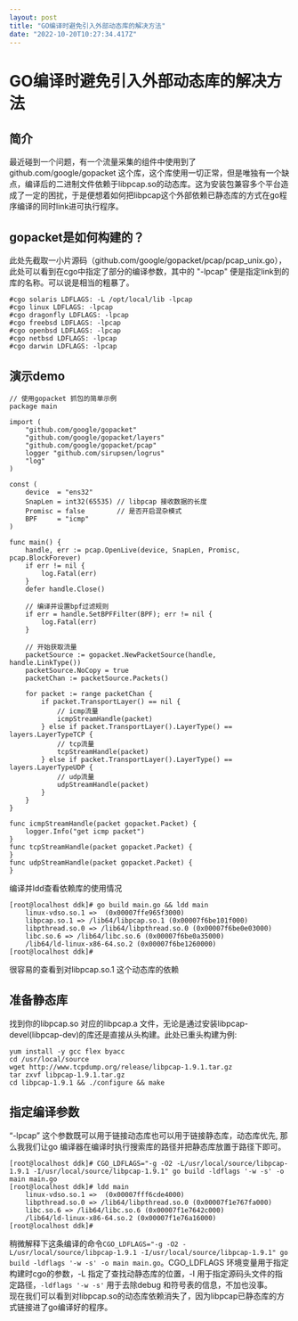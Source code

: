 ```yaml
---
layout: post
title: "GO编译时避免引入外部动态库的解决方法"
date: "2022-10-20T10:27:34.417Z"
---
```

GO编译时避免引入外部动态库的解决方法
===================

简介
--

最近碰到一个问题，有一个流量采集的组件中使用到了github.com/google/gopacket 这个库，这个库使用一切正常，但是唯独有一个缺点，编译后的二进制文件依赖于libpcap.so的动态库。这为安装包兼容多个平台造成了一定的困扰，于是便想着如何把libpcap这个外部依赖已静态库的方式在go程序编译的同时link进可执行程序。

gopacket是如何构建的？
---------------

此处先截取一小片源码（github.com/google/gopacket/pcap/pcap\_unix.go），此处可以看到在cgo中指定了部分的编译参数，其中的 "-lpcap" 便是指定link到的库的名称。可以说是相当的粗暴了。

    #cgo solaris LDFLAGS: -L /opt/local/lib -lpcap
    #cgo linux LDFLAGS: -lpcap
    #cgo dragonfly LDFLAGS: -lpcap
    #cgo freebsd LDFLAGS: -lpcap
    #cgo openbsd LDFLAGS: -lpcap
    #cgo netbsd LDFLAGS: -lpcap
    #cgo darwin LDFLAGS: -lpcap
    

演示demo
------

    // 使用gopacket 抓包的简单示例
    package main
    
    import (
    	"github.com/google/gopacket"
    	"github.com/google/gopacket/layers"
    	"github.com/google/gopacket/pcap"
    	logger "github.com/sirupsen/logrus"
    	"log"
    )
    
    const (
    	device  = "ens32"
    	SnapLen = int32(65535) // libpcap 接收数据的长度
    	Promisc = false        // 是否开启混杂模式
    	BPF     = "icmp"
    )
    
    func main() {
    	handle, err := pcap.OpenLive(device, SnapLen, Promisc, pcap.BlockForever)
    	if err != nil {
    		log.Fatal(err)
    	}
    	defer handle.Close()
    
    	// 编译并设置bpf过滤规则
    	if err = handle.SetBPFFilter(BPF); err != nil {
    		log.Fatal(err)
    	}
    
    	// 开始获取流量
    	packetSource := gopacket.NewPacketSource(handle, handle.LinkType())
    	packetSource.NoCopy = true
    	packetChan := packetSource.Packets()
    
    	for packet := range packetChan {
    		if packet.TransportLayer() == nil {
    			// icmp流量
    			icmpStreamHandle(packet)
    		} else if packet.TransportLayer().LayerType() == layers.LayerTypeTCP {
    			// tcp流量
    			tcpStreamHandle(packet)
    		} else if packet.TransportLayer().LayerType() == layers.LayerTypeUDP {
    			// udp流量
    			udpStreamHandle(packet)
    		}
    	}
    }
    
    func icmpStreamHandle(packet gopacket.Packet) {
    	logger.Info("get icmp packet")
    }
    func tcpStreamHandle(packet gopacket.Packet) {
    }
    func udpStreamHandle(packet gopacket.Packet) {
    }
    

编译并ldd查看依赖库的使用情况

    [root@localhost ddk]# go build main.go && ldd main
    	linux-vdso.so.1 =>  (0x00007ffe965f3000)
    	libpcap.so.1 => /lib64/libpcap.so.1 (0x00007f6be101f000)
    	libpthread.so.0 => /lib64/libpthread.so.0 (0x00007f6be0e03000)
    	libc.so.6 => /lib64/libc.so.6 (0x00007f6be0a35000)
    	/lib64/ld-linux-x86-64.so.2 (0x00007f6be1260000)
    [root@localhost ddk]# 
    

很容易的查看到对libpcap.so.1 这个动态库的依赖

准备静态库
-----

找到你的libpcap.so 对应的libpcap.a 文件，无论是通过安装libpcap-devel(libpcap-dev)的库还是直接从头构建。此处已重头构建为例:

    yum install -y gcc flex byacc
    cd /usr/local/source
    wget http://www.tcpdump.org/release/libpcap-1.9.1.tar.gz
    tar zxvf libpcap-1.9.1.tar.gz
    cd libpcap-1.9.1 && ./configure && make
    

指定编译参数
------

“-lpcap” 这个参数既可以用于链接动态库也可以用于链接静态库，动态库优先, 那么我我们让go 编译器在编译时执行搜索库的路径并把静态库放置于路径下即可。

    [root@localhost ddk]# CGO_LDFLAGS="-g -O2 -L/usr/local/source/libpcap-1.9.1 -I/usr/local/source/libpcap-1.9.1" go build -ldflags '-w -s' -o main main.go
    [root@localhost ddk]# ldd main
    	linux-vdso.so.1 =>  (0x00007fff6cde4000)
    	libpthread.so.0 => /lib64/libpthread.so.0 (0x00007f1e767fa000)
    	libc.so.6 => /lib64/libc.so.6 (0x00007f1e7642c000)
    	/lib64/ld-linux-x86-64.so.2 (0x00007f1e76a16000)
    [root@localhost ddk]# 
    

稍微解释下这条编译的命令`CGO_LDFLAGS="-g -O2 -L/usr/local/source/libpcap-1.9.1 -I/usr/local/source/libpcap-1.9.1" go build -ldflags '-w -s' -o main main.go`。CGO\_LDFLAGS 环境变量用于指定构建时cgo的参数，-L 指定了查找动静态库的位置，-I 用于指定源码头文件的指定路径，`-ldflags '-w -s'` 用于去除debug 和符号表的信息，不加也没事。  
现在我们可以看到对libpcap.so的动态库依赖消失了，因为libpcap已静态库的方式链接进了go编译好的程序。